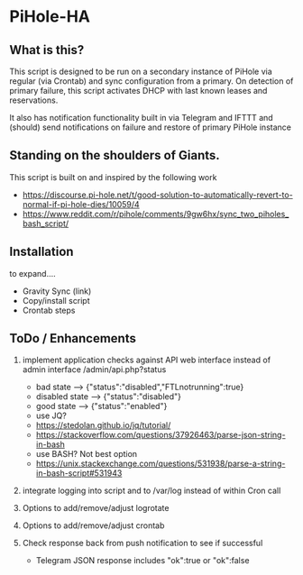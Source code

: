 # PiHole-HA

## What is this?
This script is designed to be run on a secondary instance of PiHole via regular
(via Crontab) and sync configuration from a primary. On detection of primary 
failure, this script activates DHCP with last known leases and reservations.

It also has notification functionality built in via Telegram and IFTTT and
(should) send notifications on failure and restore of primary PiHole instance

## Standing on the shoulders of Giants.

This script is built on and inspired by the following work
* https://discourse.pi-hole.net/t/good-solution-to-automatically-revert-to-normal-if-pi-hole-dies/10059/4
* https://www.reddit.com/r/pihole/comments/9gw6hx/sync_two_piholes_bash_script/

## Installation

to expand....
* Gravity Sync (link)
* Copy/install script
* Crontab steps

## ToDo / Enhancements

1) implement application checks against API web interface instead of admin interface
 /admin/api.php?status
    * bad state --> {"status":"disabled","FTLnotrunning":true}
    * disabled state --> {"status":"disabled"}
    * good state --> {"status":"enabled"}
    * use JQ?
    *    https://stedolan.github.io/jq/tutorial/
    *    https://stackoverflow.com/questions/37926463/parse-json-string-in-bash
    * use BASH? Not best option
    *    https://unix.stackexchange.com/questions/531938/parse-a-string-in-bash-script#531943

2) integrate logging into script and to /var/log instead of within Cron call
3) Options to add/remove/adjust logrotate
4) Options to add/remove/adjust crontab
5) Check response back from push notification to see if successful
    * Telegram JSON response includes "ok":true or "ok":false
